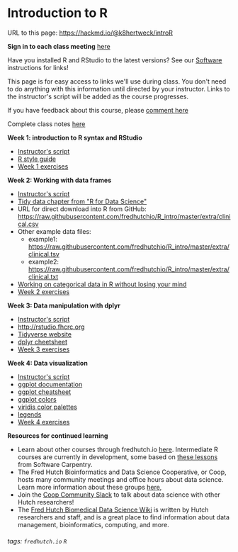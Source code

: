 Introduction to R
===

URL to this page: https://hackmd.io/@k8hertweck/introR

**Sign in to each class meeting** [here](https://goo.gl/forms/j4MbWJuPoIYeJET12)

Have you installed R and RStudio to the latest versions? See our [Software](https://github.com/fredhutchio/fredhutch.io/blob/gh-pages/software.md#r-and-rstudio) instructions for links!

This page is for easy access to links we'll use during class. You don't need to do anything with this information until directed by your instructor. Links to the instructor's script will be added as the course progresses.

If you have feedback about this course, please [comment here](https://goo.gl/forms/Bw8dTV0Wghq2iG5i2)

Complete class notes [here](https://github.com/fredhutchio/R_intro)

**Week 1: introduction to R syntax and RStudio**
* [Instructor's script]()
* [R style guide](http://adv-r.had.co.nz/Style.html)
* [Week 1 exercises](https://github.com/fredhutchio/R_intro/blob/master/exercises/week1_exercises.R)

**Week 2: Working with data frames**
* [Instructor's script]()
* [Tidy data chapter from "R for Data Science"](https://r4ds.had.co.nz/tidy-data.html)
* URL for direct download into R from GitHub: https://raw.githubusercontent.com/fredhutchio/R_intro/master/extra/clinical.csv
* Other example data files:
    * example1: https://raw.githubusercontent.com/fredhutchio/R_intro/master/extra/clinical.tsv
    * example2: https://raw.githubusercontent.com/fredhutchio/R_intro/master/extra/clinical.txt
* [Working on categorical data in R without losing your mind](https://resources.rstudio.com/rstudio-conf-2019/working-with-categorical-data-in-r-without-losing-your-mind)
* [Week 2 exercises](https://github.com/fredhutchio/R_intro/blob/master/exercises/week2_exercises.R)

**Week 3: Data manipulation with dplyr**
* [Instructor's script]()
* http://rstudio.fhcrc.org
* [Tidyverse website](https://www.tidyverse.org)
* [dplyr cheetsheet](https://github.com/rstudio/cheatsheets/raw/master/data-transformation.pdf)
* [Week 3 exercises](https://github.com/fredhutchio/R_intro/blob/master/exercises/week3_exercises.R)

**Week 4: Data visualization**
* [Instructor's script]()
* [ggplot documentation](https://ggplot2.tidyverse.org)
* [ggplot cheatsheet](https://github.com/rstudio/cheatsheets/blob/master/data-visualization-2.1.pdf)
* [ggplot colors](http://sape.inf.usi.ch/quick-reference/ggplot2/colour)
* [viridis color palettes](https://cran.r-project.org/web/packages/viridis/vignettes/intro-to-viridis.html)
* [legends](https://www.datanovia.com/en/blog/ggplot-legend-title-position-and-labels/#rename-legend-labels-and-change-the-order-of-items)
* [Week 4 exercises](https://github.com/fredhutchio/R_intro/blob/master/exercises/week4_exercises.R)

**Resources for continued learning**
* Learn about other courses through fredhutch.io [here](http://www.fredhutch.io/resources/). Intermediate R courses are currently in development, some based on [these lessons](http://swcarpentry.github.io/r-novice-inflammation/) from Software Carpentry.
* The Fred Hutch Bioinformatics and Data Science Cooperative, or Coop, hosts many community meetings and office hours about data science. Learn more information about these groups [here](https://research.fhcrc.org/coop/en/community/hosted-groups.html), 
* Join the [Coop Community Slack](https://join.slack.com/t/fhbig/shared_invite/enQtMzUyMDIxNzk3MDU3LWE5NGUyMTY1NGU0N2VmMmEyNTM5YzM1MmNlMTk2YmM1OWNkMmJiNTQxMTQ4OTNkMTFjMjk3M2Q0MzkwYzQ3NDA) to talk about data science with other Hutch researchers! 
* The [Fred Hutch Biomedical Data Science Wiki](https://sciwiki.fredhutch.org) is written by Hutch researchers and staff, and is a great place to find information about data management, bioinformatics, computing, and more.

###### tags: `fredhutch.io` `R`
